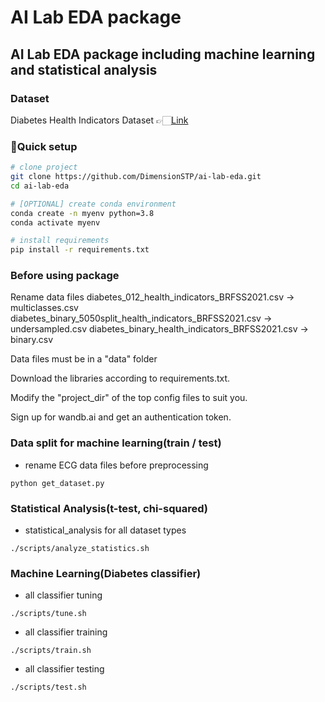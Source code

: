 # AI Lab EDA package

## AI Lab EDA package including machine learning and statistical analysis

### Dataset
Diabetes Health Indicators Dataset
👉🏻[Link](https://www.kaggle.com/datasets/julnazz/diabetes-health-indicators-dataset/data "Diabetes Health Indicators Dataset from kaggle")

### 🚀Quick setup

```bash
# clone project
git clone https://github.com/DimensionSTP/ai-lab-eda.git
cd ai-lab-eda

# [OPTIONAL] create conda environment
conda create -n myenv python=3.8
conda activate myenv

# install requirements
pip install -r requirements.txt
```

### Before using package
Rename data files
diabetes_012_health_indicators_BRFSS2021.csv -> multiclasses.csv
diabetes_binary_5050split_health_indicators_BRFSS2021.csv -> undersampled.csv
diabetes_binary_health_indicators_BRFSS2021.csv -> binary.csv

Data files must be in a "data" folder

Download the libraries according to requirements.txt.

Modify the "project_dir" of the top config files to suit you.

Sign up for wandb.ai and get an authentication token.

### Data split for machine learning(train / test)

* rename ECG data files before preprocessing
```shell
python get_dataset.py
```

### Statistical Analysis(t-test, chi-squared)

* statistical_analysis for all dataset types
```shell
./scripts/analyze_statistics.sh
```

### Machine Learning(Diabetes classifier)

* all classifier tuning
```shell
./scripts/tune.sh
```

* all classifier training
```shell
./scripts/train.sh
```

* all classifier testing
```shell
./scripts/test.sh
```